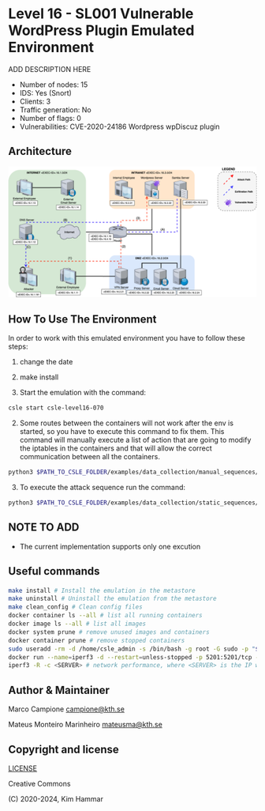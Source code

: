 # Level 16 - SL001 Vulnerable WordPress Plugin Emulated Environment
ADD DESCRIPTION HERE

- Number of nodes: 15
- IDS: Yes (Snort)
- Clients: 3 
- Traffic generation: No
- Number of flags: 0
- Vulnerabilities: CVE-2020-24186 Wordpress wpDiscuz plugin

## Architecture
<p align="center">
<img src="env.png" width="600">
</p>

## How To Use The Environment
In order to work with this emulated environment you have to follow these steps:

1. change the date 

2. make install 

1. Start the emulation with the command: 
```bash
csle start csle-level16-070
```

2. Some routes between the containers will not work after the env is started, so you have to execute this command to fix them. This command will manually execute a list of action that are going to modify the iptables in the containers and that will allow the correct communication between all the containers.
```bash
python3 $PATH_TO_CSLE_FOLDER/examples/data_collection/manual_sequences/level_16/run.py
```

3. To execute the attack sequence run the command:
```bash
python3 $PATH_TO_CSLE_FOLDER/examples/data_collection/static_sequences/level_16/run.py
```

## NOTE TO ADD
- The current implementation supports only one excution







## Useful commands

```bash
make install # Install the emulation in the metastore
make uninstall # Uninstall the emulation from the metastore
make clean_config # Clean config files 
docker container ls --all # list all running containers
docker image ls --all # list all images
docker system prune # remove unused images and containers
docker container prune # remove stopped containers
sudo useradd -rm -d /home/csle_admin -s /bin/bash -g root -G sudo -p "$(openssl passwd -1 'csle@admin-pw_191')" csle_admin
docker run --name=iperf3 -d --restart=unless-stopped -p 5201:5201/tcp -p 5201:5201/udp mlabbe/iperf3 # Start the iperf server on the host
iperf3 -R -c <SERVER> # network performance, where <SERVER> is the IP where the iperf server is running e.g. the host 172.31.212.92   
```

## Author & Maintainer

Marco Campione <campione@kth.se> 

Mateus Monteiro Marinheiro <mateusma@kth.se>

## Copyright and license

[LICENSE](../../../../../LICENSE.md)

Creative Commons

(C) 2020-2024, Kim Hammar
